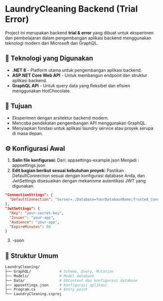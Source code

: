 # LaundryCleaning Backend (Trial Error)

Project ini merupakan backend **trial & error** yang dibuat untuk eksperimen dan pembelajaran dalam pengembangan aplikasi backend menggunakan teknologi modern dari Microsoft dan GraphQL.

## 🔧 Teknologi yang Digunakan

- **.NET 8** - Platform utama untuk pengembangan aplikasi backend.
- **ASP.NET Core Web API** - Untuk membangun endpoint dan struktur aplikasi backend.
- **GraphQL API** - Untuk query data yang fleksibel dan efisien menggunakan HotChocolate.

## 🚀 Tujuan

- Eksperimen dengan arsitektur backend modern.
- Mencoba pendekatan pengembangan API menggunakan GraphQL.
- Menyiapkan fondasi untuk aplikasi laundry service atau proyek serupa di masa depan.

## ⚙️ Konfigurasi Awal
1. **Salin file konfigurasi:**
   Dari: appsettings-example.json
   Menjadi : appsettings.json
2. **Edit bagian berikut sesuai kebutuhan proyek:**
Pastikan DefaultConnection sesuai dengan konfigurasi database Anda, dan JwtSettings disesuaikan dengan mekanisme autentikasi JWT yang digunakan.
  ```json
  "ConnectionStrings": {
    "DefaultConnection": "Server=.;Database=YourDatabaseName;Trusted_Connection=True;"
  },
  "JwtSettings": {
    "Key": "your-secret-key",
    "Issuer": "your-app",
    "Audience": "your-app",
    "ExpireMinutes": 60
  }
  ```
3. -soon



## 📁 Struktur Umum

```bash
LaundryCleaning/
├── GraphQL/             # Schema, Query, Mutation
├── Models/              # Model database
├── Data/                # DbContext dan konfigurasi database
├── appsettings.json     # Konfigurasi aplikasi
├── Program.cs           # Entry point
└── LaundryCleaning.csproj
```


